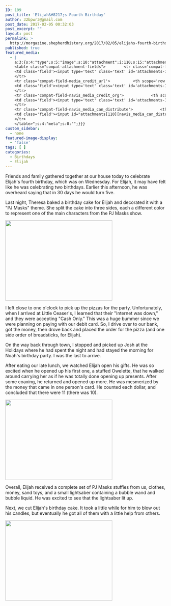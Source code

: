 ```yaml
---
ID: 109
post_title: 'Elijah&#8217;s Fourth Birthday'
author: 32bpwr3@gmail.com
post_date: 2017-02-05 00:32:03
post_excerpt: ""
layout: post
permalink: >
  http://morgazine.shepherdhistory.org/2017/02/05/elijahs-fourth-birthday/
published: true
featured_media:
  - |
    a:3:{s:4:"type";s:5:"image";s:10:"attachment";i:110;s:15:"attachment_data";a:33:{s:2:"id";i:110;s:5:"title";s:8:"IMG_2094";s:8:"filename";s:27:"IMG_2094-e1486253866278.jpg";s:3:"url";s:91:"http://morgazine.shepherdhistory.org/wp-content/uploads/2017/02/IMG_2094-e1486253866278.jpg";s:4:"link";s:55:"http://morgazine.shepherdhistory.org/?attachment_id=110";s:3:"alt";s:0:"";s:6:"author";s:1:"1";s:11:"description";s:0:"";s:7:"caption";s:0:"";s:4:"name";s:8:"img_2094";s:6:"status";s:7:"inherit";s:10:"uploadedTo";i:109;s:4:"date";i:1486253832000;s:8:"modified";i:1486253832000;s:9:"menuOrder";i:0;s:4:"mime";s:10:"image/jpeg";s:4:"type";s:5:"image";s:7:"subtype";s:4:"jpeg";s:4:"icon";s:73:"http://morgazine.shepherdhistory.org/wp-includes/images/media/default.png";s:13:"dateFormatted";s:16:"February 5, 2017";s:6:"nonces";a:3:{s:6:"update";s:10:"c4db7d2acc";s:6:"delete";s:10:"1d3dadacef";s:4:"edit";s:10:"6118c2a2b1";}s:8:"editLink";s:75:"http://morgazine.shepherdhistory.org/wp-admin/post.php?post=110&action=edit";s:4:"meta";b:0;s:10:"authorName";s:17:"32bpwr3@gmail.com";s:14:"uploadedToLink";s:75:"http://morgazine.shepherdhistory.org/wp-admin/post.php?post=109&action=edit";s:15:"uploadedToTitle";s:24:"Elijah's Fourth Birthday";s:15:"filesizeInBytes";i:937331;s:21:"filesizeHumanReadable";s:6:"915 KB";s:6:"height";i:2448;s:5:"width";i:3264;s:11:"orientation";s:9:"landscape";s:5:"sizes";a:4:{s:9:"thumbnail";a:4:{s:6:"height";i:140;s:5:"width";i:140;s:3:"url";s:99:"http://morgazine.shepherdhistory.org/wp-content/uploads/2017/02/IMG_2094-e1486253866278-140x140.jpg";s:11:"orientation";s:9:"landscape";}s:6:"medium";a:4:{s:6:"height";i:252;s:5:"width";i:336;s:3:"url";s:99:"http://morgazine.shepherdhistory.org/wp-content/uploads/2017/02/IMG_2094-e1486253866278-336x252.jpg";s:11:"orientation";s:9:"landscape";}s:5:"large";a:4:{s:6:"height";i:578;s:5:"width";i:771;s:3:"url";s:99:"http://morgazine.shepherdhistory.org/wp-content/uploads/2017/02/IMG_2094-e1486253866278-771x578.jpg";s:11:"orientation";s:9:"landscape";}s:4:"full";a:4:{s:3:"url";s:91:"http://morgazine.shepherdhistory.org/wp-content/uploads/2017/02/IMG_2094-e1486253866278.jpg";s:6:"height";i:2448;s:5:"width";i:3264;s:11:"orientation";s:9:"landscape";}}s:6:"compat";a:2:{s:4:"item";s:1710:"<input type="hidden" name="attachments[110][menu_order]" value="0" /><p class="media-types media-types-required-info">Required fields are marked <span class="required">*</span></p>
    <table class="compat-attachment-fields">		<tr class='compat-field-media_credit'>			<th scope='row' class='label'><label for='attachments-110-media_credit'><span class='alignleft'>Credit</span><br class='clear' /></label></th>
    <td class='field'><input type='text' class='text' id='attachments-110-media_credit' name='attachments[110][media_credit]' value=''  /></td>
    </tr>
    <tr class='compat-field-media_credit_url'>			<th scope='row' class='label'><label for='attachments-110-media_credit_url'><span class='alignleft'>Credit URL</span><br class='clear' /></label></th>
    <td class='field'><input type='text' class='text' id='attachments-110-media_credit_url' name='attachments[110][media_credit_url]' value=''  /></td>
    </tr>
    <tr class='compat-field-navis_media_credit_org'>			<th scope='row' class='label'><label for='attachments-110-navis_media_credit_org'><span class='alignleft'>Organization</span><br class='clear' /></label></th>
    <td class='field'><input type='text' class='text' id='attachments-110-navis_media_credit_org' name='attachments[110][navis_media_credit_org]' value=''  /></td>
    </tr>
    <tr class='compat-field-navis_media_can_distribute'>			<th scope='row' class='label'><label for='attachments-110-navis_media_can_distribute'><span class='alignleft'>Can<br />distribute?</span><br class='clear' /></label></th>
    <td class='field'><input id="attachments[110][navis_media_can_distribute]" name="attachments[110][navis_media_can_distribute]" type="checkbox" value="1"  /></td>
    </tr>
    </table>";s:4:"meta";s:0:"";}}}
custom_sidebar:
  - none
featured-image-display:
  - 'false'
tags: [ ]
categories:
  - Birthdays
  - Elijah
---
```

<p>Friends and family gathered together at our house today to celebrate Elijah's fourth birthday, which was on Wednesday. For Elijah, it may have felt like he was celebrating two birthdays. Earlier this afternoon, he was overheard saying that in 30 days he would turn five.</p><p>Last night, Theresa baked a birthday cake for Elijah and decorated it with a "PJ Masks" theme. She split the cake into three sides, each a different color to represent one of the main characters from the PJ Masks show.</p><p><img class="alignnone wp-image-110 size-medium" src="http://morgazine.shepherdhistory.org/wp-content/uploads/2017/02/IMG_2094-e1486253866278-336x252.jpg" width="336" height="252" /></p><p>I left close to one o'clock to pick up the pizzas for the party. Unfortunately, when I arrived at Little Ceaser's, I learned that their "Internet was down," and they were accepting "Cash Only." This was a huge bummer since we were planning on paying with our debit card. So, I drive over to our bank, got the money, then drove back and placed the order for the pizza (and one side order of breadsticks, for Elijah).</p><p>On the way back through town, I stopped and picked up Josh at the Holidays where he had spent the night and had stayed the morning for Noah's birthday party. I was the last to arrive.</p><p>After eating our late lunch, we watched Elijah open his gifts. He was so excited when he opened up his first one, a stuffed Owelette, that he walked around carrying her as if he was totally done opening up presents. After some coaxing, he returned and opened up more. He was mesmerized by the money that came in one person's card. He counted each dollar, and concluded that there were 11 (there was 10).</p><p><img class="alignnone wp-image-112 size-medium" src="http://morgazine.shepherdhistory.org/wp-content/uploads/2017/02/IMG_2118-e1486254605140-336x252.jpg" width="336" height="252" /></p><p>Overall, Elijah received a complete set of PJ Masks stuffies from us, clothes, money, sand toys, and a small lightsaber containing a bubble wand and bubble liquid. He was excited to see that the lightsaber lit up.</p><p>Next, we cut Elijah's birthday cake. It took a little while for him to blow out his candles, but eventually he got all of them with a little help from others.</p><p><img class="alignnone wp-image-111 size-medium" src="http://morgazine.shepherdhistory.org/wp-content/uploads/2017/02/IMG_2128-e1486254511505-336x252.jpg" width="336" height="252" /></p>
